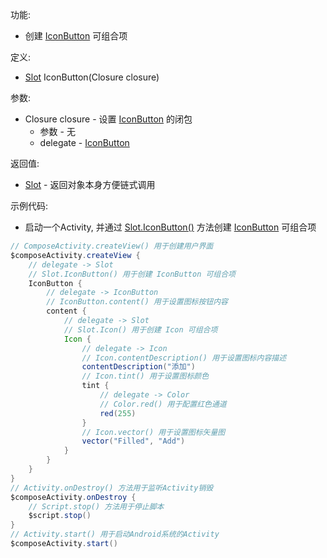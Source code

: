 功能:

+ 创建 [IconButton](/API/UI/Compose/Widget/IconButton/README.md) 可组合项

定义:

+ [Slot](/API/UI/Compose/Slot/Slot/README.md) IconButton(Closure closure)

参数:

+ Closure closure - 设置 [IconButton](/API/UI/Compose/Widget/IconButton/README.md) 的闭包
    + 参数 - 无
    + delegate - [IconButton](/API/UI/Compose/Widget/IconButton/README.md)

返回值:

+ [Slot](/API/UI/Compose/Slot/Slot/README.md) - 返回对象本身方便链式调用

示例代码:

+ 启动一个Activity, 并通过 [Slot.IconButton()](/API/UI/Compose/Slot/Slot/README.md?id=IconButton)
  方法创建 [IconButton](/API/UI/Compose/Widget/IconButton/README.md) 可组合项

```groovy
// ComposeActivity.createView() 用于创建用户界面
$composeActivity.createView {
    // delegate -> Slot
    // Slot.IconButton() 用于创建 IconButton 可组合项
    IconButton {
        // delegate -> IconButton
        // IconButton.content() 用于设置图标按钮内容
        content {
            // delegate -> Slot
            // Slot.Icon() 用于创建 Icon 可组合项
            Icon {
                // delegate -> Icon
                // Icon.contentDescription() 用于设置图标内容描述
                contentDescription("添加")
                // Icon.tint() 用于设置图标颜色
                tint {
                    // delegate -> Color
                    // Color.red() 用于配置红色通道
                    red(255)
                }
                // Icon.vector() 用于设置图标矢量图
                vector("Filled", "Add")
            }
        }
    }
}
// Activity.onDestroy() 方法用于监听Activity销毁
$composeActivity.onDestroy {
    // Script.stop() 方法用于停止脚本
    $script.stop()
}
// Activity.start() 用于启动Android系统的Activity
$composeActivity.start()
```
